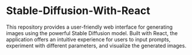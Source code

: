 # Stable-Diffusion-With-React
This repository provides a user-friendly web interface for generating images using the powerful Stable Diffusion model. Built with React, the application offers an intuitive experience for users to input prompts, experiment with different parameters, and visualize the generated images.
